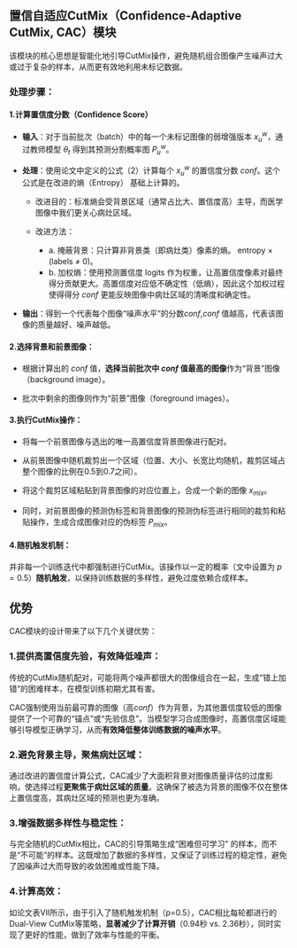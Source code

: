 ## 置信自适应CutMix（Confidence-Adaptive CutMix, CAC）模块

该模块的核心思想是智能化地引导CutMix操作，避免随机组合图像产生噪声过大或过于复杂的样本，从而更有效地利用未标记数据。

### 处理步骤：
#### 1.计算置信度分数（Confidence Score）
- **输入**：对于当前批次（batch）中的每一个未标记图像的弱增强版本 $x_u^w$，通过教师模型 $\theta_t$ 得到其预测分割概率图 $P_u^w$。

- **处理**：使用论文中定义的公式（2）计算每个 $x_u^w$ 的置信度分数 $conf$。这个公式是在改进的熵（Entropy） 基础上计算的。

    - 改进目的：标准熵会受背景区域（通常占比大、置信度高）主导，而医学图像中我们更关心病灶区域。

    - 改进方法：
      - a. 掩蔽背景：只计算非背景类（即病灶类）像素的熵。 entropy × (labels ≠ 0)。
      - b. 加权熵：使用预测置信度 logits 作为权重，让高置信度像素对最终得分贡献更大。高置信度对应低不确定性（低熵），因此这个加权过程使得得分 $conf$ 更能反映图像中病灶区域的清晰度和确定性。

- **输出**：得到一个代表每个图像“噪声水平”的分数$conf$,$conf$ 值越高，代表该图像的质量越好、噪声越低。

#### 2.选择背景和前景图像：

- 根据计算出的 $conf$ 值，**选择当前批次中 $conf$ 值最高的图像**作为“背景”图像（background image）。

- 批次中剩余的图像则作为“前景”图像（foreground images）。

#### 3.执行CutMix操作：

- 将每一个前景图像与选出的唯一高置信度背景图像进行配对。

- 从前景图像中随机裁剪出一个区域（位置、大小、长宽比均随机，裁剪区域占整个图像的比例在0.5到0.7之间）。

- 将这个裁剪区域粘贴到背景图像的对应位置上，合成一个新的图像 $x_{mix}$。

- 同时，对前景图像的预测伪标签和背景图像的预测伪标签进行相同的裁剪和粘贴操作，生成合成图像对应的伪标签 $P_{mix}$。

#### 4.随机触发机制：

并非每一个训练迭代中都强制进行CutMix。该操作以一定的概率（文中设置为 $p = 0.5$）**随机触发**，以保持训练数据的多样性，避免过度依赖合成样本。

## 优势
CAC模块的设计带来了以下几个关键优势：

### 1.提供高置信度先验，有效降低噪声：

传统的CutMix随机配对，可能将两个噪声都很大的图像组合在一起，生成“错上加错”的困难样本，在模型训练初期尤其有害。

CAC强制使用当前最可靠的图像（高$conf$）作为背景，为其他置信度较低的图像提供了一个可靠的“锚点”或“先验信息”。当模型学习合成图像时，高置信度区域能够引导模型正确学习，从而**有效降低整体训练数据的噪声水平**。

### 2.避免背景主导，聚焦病灶区域：

通过改进的置信度计算公式，CAC减少了大面积背景对图像质量评估的过度影响，使选择过程**更聚焦于病灶区域的质量**。这确保了被选为背景的图像不仅在整体上置信度高，其病灶区域的预测也更为准确。

### 3.增强数据多样性与稳定性：

与完全随机的CutMix相比，CAC的引导策略生成“困难但可学习” 的样本，而不是“不可能”的样本。这既增加了数据的多样性，又保证了训练过程的稳定性，避免了因噪声过大而导致的收敛困难或性能下降。

### 4.计算高效：

如论文表VII所示，由于引入了随机触发机制（p=0.5），CAC相比每轮都进行的Dual-View CutMix等策略，**显著减少了计算开销**（0.94秒 vs. 2.36秒），同时实现了更好的性能，做到了效率与性能的平衡。